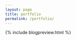 ```yaml
---
layout: page
title: portfolio
permalink: /portfolio/
---
```

<div class="home">
 {% include blogpreview.html %}

</div>
